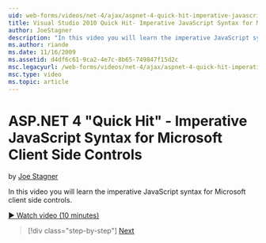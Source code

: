 ```yaml
---
uid: web-forms/videos/net-4/ajax/aspnet-4-quick-hit-imperative-javascript-syntax-for-microsoft-client-side-controls
title: Visual Studio 2010 Quick Hit- Imperative JavaScript Syntax for Microsoft Client Side Controls | Microsoft Docs
author: JoeStagner
description: "In this video you will learn the imperative JavaScript syntax for Microsoft client side controls."
ms.author: riande
ms.date: 11/16/2009
ms.assetid: d4df6c61-9ca2-4e7c-8b65-749847f15d2c
msc.legacyurl: /web-forms/videos/net-4/ajax/aspnet-4-quick-hit-imperative-javascript-syntax-for-microsoft-client-side-controls
msc.type: video
ms.topic: article
---
```

# ASP.NET 4 "Quick Hit" - Imperative JavaScript Syntax for Microsoft Client Side Controls

by [Joe Stagner](https://github.com/JoeStagner)

In this video you will learn the imperative JavaScript syntax for Microsoft client side controls. 

[&#9654; Watch video (10 minutes)](https://channel9.msdn.com/Blogs/ASP-NET-Site-Videos/aspnet-4-quick-hit-imperative-javascript-syntax-for-microsoft-client-side-controls)

> [!div class="step-by-step"]
> [Next](aspnet-4-quick-hit-the-scriptloader.md)

